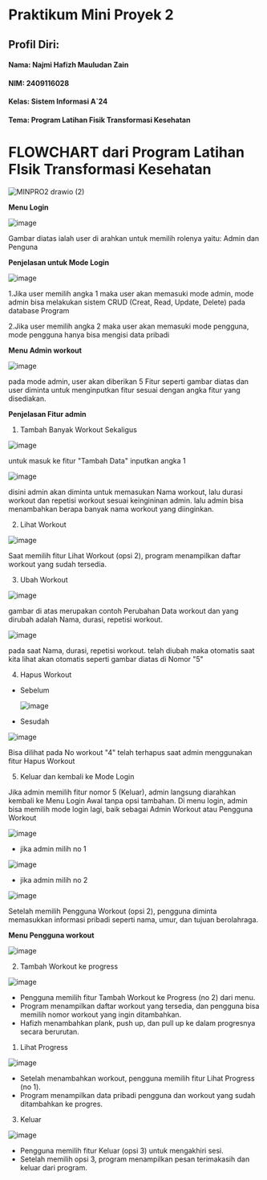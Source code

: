 
# Praktikum Mini Proyek 2

## Profil Diri:

#### Nama: Najmi Hafizh Mauludan Zain
#### NIM: 2409116028 
#### Kelas: Sistem Informasi A`24
#### Tema: Program Latihan Fisik Transformasi Kesehatan

# FLOWCHART dari Program Latihan FIsik Transformasi Kesehatan
![MINPRO2 drawio (2)](https://github.com/user-attachments/assets/d8ce4df6-151f-41ce-bddb-9aac542e53e4)


**Menu Login**

![image](https://github.com/user-attachments/assets/dfeac6c7-58a7-4f4a-828f-fb5b9b165c83)

  Gambar diatas ialah user di arahkan untuk memilih rolenya yaitu: Admin dan Penguna


**Penjelasan untuk Mode Login**

![image](https://github.com/user-attachments/assets/a92984e8-dcbc-420b-8495-579f132c52fd)

  1.Jika user memilih angka 1 maka user akan memasuki mode admin, mode admin bisa melakukan sistem CRUD (Creat, Read, Update, Delete) pada database Program

   2.Jika user memilih angka 2 maka user akan memasuki mode pengguna, mode pengguna hanya bisa mengisi data pribadi

**Menu Admin workout**

![image](https://github.com/user-attachments/assets/74fc3c6e-5fb2-4b1e-b589-e0ca9d996134)

  pada mode admin, user akan diberikan 5 Fitur seperti gambar diatas dan user diminta untuk menginputkan fitur sesuai dengan angka fitur yang disediakan.

**Penjelasan Fitur admin**

  1. Tambah Banyak Workout Sekaligus

![image](https://github.com/user-attachments/assets/995d35ec-1174-4ef0-8f0a-d3c348638c6a)

untuk masuk ke fitur "Tambah Data" inputkan angka 1

![image](https://github.com/user-attachments/assets/da09344b-8f14-47f3-a520-a6f3d13a1e68)

disini admin akan diminta untuk memasukan Nama workout, lalu durasi workout dan repetisi workout sesuai keingininan admin. lalu admin bisa menambahkan berapa banyak nama workout yang diinginkan.

  2. Lihat Workout

![image](https://github.com/user-attachments/assets/9797a6a3-1dd1-4c44-a634-94c6dd770842)

Saat memilih fitur Lihat Workout (opsi 2), program menampilkan daftar workout yang sudah tersedia.

  3. Ubah Workout

![image](https://github.com/user-attachments/assets/29e8b711-330f-49b2-aeee-71d8b805c4ec)

gambar di atas merupakan contoh Perubahan Data workout dan yang dirubah adalah Nama, durasi, repetisi workout.

![image](https://github.com/user-attachments/assets/fc381b92-a246-41fd-8c46-6aba45201569)

pada saat Nama, durasi, repetisi workout. telah diubah maka otomatis saat kita lihat akan otomatis seperti gambar diatas di Nomor "5"

  4. Hapus Workout

- Sebelum

  ![image](https://github.com/user-attachments/assets/8c89ceb9-ef21-4320-b8d2-db266926796d)

- Sesudah

![image](https://github.com/user-attachments/assets/44825ca7-9c6a-434f-87da-7b923871cc6e)

Bisa dilihat pada No workout "4" telah terhapus saat admin menggunakan fitur Hapus Workout

  5. Keluar dan kembali ke Mode Login

Jika admin memilih fitur nomor 5 (Keluar), admin langsung diarahkan kembali ke Menu Login Awal tanpa opsi tambahan. Di menu login, admin bisa memilih mode login lagi, baik sebagai Admin Workout atau Pengguna Workout

![image](https://github.com/user-attachments/assets/dbc934be-85b1-44a4-82a4-c673745d6d3d)

- jika admin milih no 1

![image](https://github.com/user-attachments/assets/76139997-3056-4fa6-8ef3-635732066e9f)

- jika admin milih no 2

![image](https://github.com/user-attachments/assets/da93e345-ff9b-46fa-8012-c8665934e1f2)

Setelah memilih Pengguna Workout (opsi 2), pengguna diminta memasukkan informasi pribadi seperti nama, umur, dan tujuan berolahraga.

**Menu Pengguna workout**

![image](https://github.com/user-attachments/assets/523e2b09-0a9b-4d37-b082-332829c82e42)

2. Tambah Workout ke progress

![image](https://github.com/user-attachments/assets/df158965-d7bc-4675-a3a3-f63b9ae11744)

- Pengguna memilih fitur Tambah Workout ke Progress (no 2) dari menu.
- Program menampilkan daftar workout yang tersedia, dan pengguna bisa memilih nomor workout yang ingin ditambahkan.
- Hafizh menambahkan plank, push up, dan pull up ke dalam progresnya secara berurutan.

1. Lihat Progress

![image](https://github.com/user-attachments/assets/bd886b35-0cfd-4baf-9799-4926f4467f1b)

- Setelah menambahkan workout, pengguna memilih fitur Lihat Progress (no 1).
- Program menampilkan data pribadi pengguna dan workout yang sudah ditambahkan ke progres.

3. Keluar

![image](https://github.com/user-attachments/assets/d772a085-4534-4268-8e6a-5c5b72eb859c)

- Pengguna memilih fitur Keluar (opsi 3) untuk mengakhiri sesi.
- Setelah memilih opsi 3, program menampilkan pesan terimakasih dan keluar dari program.
  
